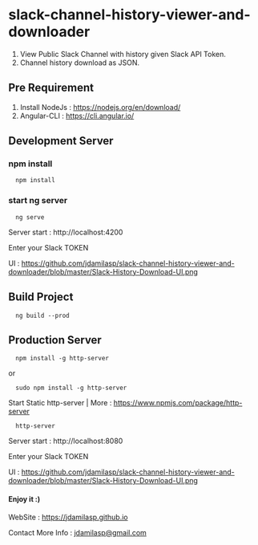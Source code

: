 # slack-channel-history-viewer-and-downloader
1. View Public Slack Channel with history given Slack API Token. 
2. Channel history download as JSON.

## Pre Requirement 
1. Install NodeJs : https://nodejs.org/en/download/
2. Angular-CLI : https://cli.angular.io/

## Development Server 

### npm install 
  
```
  npm install 
```
  
### start ng server 
```
  ng serve 
```

Server start : http://localhost:4200

Enter your Slack TOKEN 

UI : https://github.com/jdamilasp/slack-channel-history-viewer-and-downloader/blob/master/Slack-History-Download-UI.png

## Build Project 

```
  ng build --prod 
```

## Production Server 

```
  npm install -g http-server 
```
or 
```
  sudo npm install -g http-server
```
Start Static http-server | More : https://www.npmjs.com/package/http-server
```
  http-server 
```
Server start : http://localhost:8080

Enter your Slack TOKEN 

UI : https://github.com/jdamilasp/slack-channel-history-viewer-and-downloader/blob/master/Slack-History-Download-UI.png


#### Enjoy it :) 

WebSite : https://jdamilasp.github.io

Contact More Info : jdamilasp@gmail.com 

